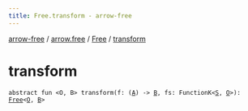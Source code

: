 ```yaml
---
title: Free.transform - arrow-free
---
```


[arrow-free](../../index.html) / [arrow.free](../index.html) / [Free](index.html) / [transform](./transform.html)

# transform

`abstract fun <O, B> transform(f: (`[`A`](index.html#A)`) -> `[`B`](transform.html#B)`, fs: FunctionK<`[`S`](index.html#S)`, `[`O`](transform.html#O)`>): `[`Free`](index.html)`<`[`O`](transform.html#O)`, `[`B`](transform.html#B)`>`